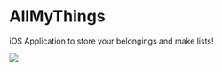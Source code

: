 # AllMyThings
iOS Application to store your belongings and make lists!

![](http://i.imgur.com/lzIk4SF.gif)
